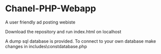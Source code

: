 # Chanel-PHP-Webapp

A user friendly ad posting webiste

Download the repository and run index.html on localhost

A dump sql database is provided. To connect to your own database make changes in includes\constdatabase.php
